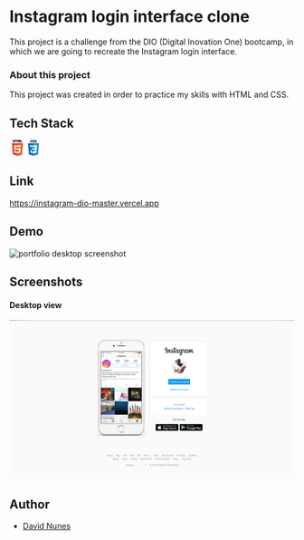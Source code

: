 # Instagram login interface clone

This project is a challenge from the DIO (Digital Inovation One) bootcamp, in which we are going to recreate the Instagram login interface.

### About this project

This project was created in order to practice my skills with HTML and CSS.


## Tech Stack

<img alt="HTML5" width="28px" src="https://raw.githubusercontent.com/github/explore/80688e429a7d4ef2fca1e82350fe8e3517d3494d/topics/html/html.png" /><img alt="CSS3" width="28px" src="https://raw.githubusercontent.com/github/explore/80688e429a7d4ef2fca1e82350fe8e3517d3494d/topics/css/css.png" />

## Link

https://instagram-dio-master.vercel.app

  
## Demo

![portfolio desktop screenshot](img/instagram_clone.gif)
  
## Screenshots

#### Desktop view

![portfolio desktop screenshot](img/desktop.png)
  
## Author

- [David Nunes](https://www.github.com/Dnuns)
